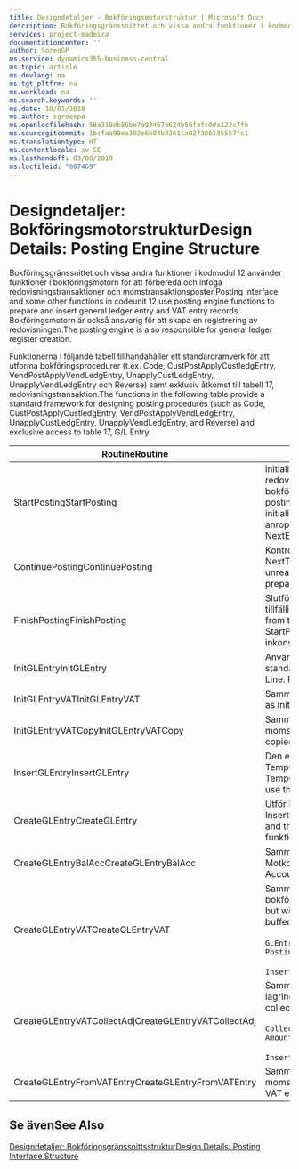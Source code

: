 ```yaml
---
title: Designdetaljer - Bokföringsmotorstruktur | Microsoft Docs
description: Bokföringsgränssnittet och vissa andra funktioner i kodmodul 12 använder funktioner i bokföringsmotorn för att förbereda och infoga redovisningstransaktioner och momstransaktionsposter. Bokföringsmotorn är också ansvarig för att skapa en registrering av redovisningen.
services: project-madeira
documentationcenter: ''
author: SorenGP
ms.service: dynamics365-business-central
ms.topic: article
ms.devlang: na
ms.tgt_pltfrm: na
ms.workload: na
ms.search.keywords: ''
ms.date: 10/01/2018
ms.author: sgroespe
ms.openlocfilehash: 58a319db86be7a93467a624b56fafc0da122c7fb
ms.sourcegitcommit: 1bcfaa99ea302e6b84b8361ca02730b135557fc1
ms.translationtype: HT
ms.contentlocale: sv-SE
ms.lasthandoff: 03/08/2019
ms.locfileid: "807469"
---
```

# <a name="design-details-posting-engine-structure"></a><span data-ttu-id="433f5-104">Designdetaljer: Bokföringsmotorstruktur</span><span class="sxs-lookup"><span data-stu-id="433f5-104">Design Details: Posting Engine Structure</span></span>
<span data-ttu-id="433f5-105">Bokföringsgränssnittet och vissa andra funktioner i kodmodul 12 använder funktioner i bokföringsmotorn för att förbereda och infoga redovisningstransaktioner och momstransaktionsposter.</span><span class="sxs-lookup"><span data-stu-id="433f5-105">Posting interface and some other functions in codeunit 12 use posting engine functions to prepare and insert general ledger entry and VAT entry records.</span></span> <span data-ttu-id="433f5-106">Bokföringsmotorn är också ansvarig för att skapa en registrering av redovisningen.</span><span class="sxs-lookup"><span data-stu-id="433f5-106">The posting engine is also responsible for general ledger register creation.</span></span>  
  
 <span data-ttu-id="433f5-107">Funktionerna i följande tabell tillhandahåller ett standardramverk för att utforma bokföringsprocedurer (t.ex. Code, CustPostApplyCustledgEntry, VendPostApplyVendLedgEntry, UnapplyCustLedgEntry, UnapplyVendLedgEntry och Reverse) samt exklusiv åtkomst till tabell 17, redovisningstransaktion.</span><span class="sxs-lookup"><span data-stu-id="433f5-107">The functions in the following table provide a standard framework for designing posting procedures (such as Code, CustPostApplyCustledgEntry, VendPostApplyVendLedgEntry, UnapplyCustLedgEntry, UnapplyVendLedgEntry, and Reverse) and exclusive access to table 17, G/L Entry.</span></span>  
  
|<span data-ttu-id="433f5-108">Routine</span><span class="sxs-lookup"><span data-stu-id="433f5-108">Routine</span></span>|<span data-ttu-id="433f5-109">Description</span><span class="sxs-lookup"><span data-stu-id="433f5-109">Description</span></span>|  
|-------------|---------------------------------------|  
|<span data-ttu-id="433f5-110">StartPosting</span><span class="sxs-lookup"><span data-stu-id="433f5-110">StartPosting</span></span>|<span data-ttu-id="433f5-111">initialiserar bokföringsbufferten TempGLEntryBuf, låser redovisningstransaktions- och momstransaktionstabellerna och initialiserar bokföringsperiod, bokförd redovisningsjournal och valutakurser.</span><span class="sxs-lookup"><span data-stu-id="433f5-111">Initializes posting buffer TempGLEntryBuf, locks G/L Entry and VAT Entry tables, and initializes Accounting Period, G/L Register, and Exchange Rate.</span></span> <span data-ttu-id="433f5-112">Bör bara anropas en gång, sedan är NextEntryNo 0.</span><span class="sxs-lookup"><span data-stu-id="433f5-112">Should be called only once, then NextEntryNo is 0.</span></span>|  
|<span data-ttu-id="433f5-113">ContinuePosting</span><span class="sxs-lookup"><span data-stu-id="433f5-113">ContinuePosting</span></span>|<span data-ttu-id="433f5-114">Kontrollerar och bokför orealiserad moms för föregående transaktion, ökar NextTransactionNo och förbereder bokföringen av nästa rad.</span><span class="sxs-lookup"><span data-stu-id="433f5-114">Checks and posts unrealized VAT for previous transaction increment NextTransactionNo and prepares post of next line.</span></span>|  
|<span data-ttu-id="433f5-115">FinishPosting</span><span class="sxs-lookup"><span data-stu-id="433f5-115">FinishPosting</span></span>|<span data-ttu-id="433f5-116">Slutför bokföringen genom att infoga redovisningstransaktioner från den tillfälliga bufferten i databastabellen.</span><span class="sxs-lookup"><span data-stu-id="433f5-116">Completes posting by inserting G/L entries from temporary buffer into database table.</span></span> <span data-ttu-id="433f5-117">Används alltid tillsammans med StartPosting.</span><span class="sxs-lookup"><span data-stu-id="433f5-117">Always used together with StartPosting.</span></span> <span data-ttu-id="433f5-118">Söker efter inkonsekvenser.</span><span class="sxs-lookup"><span data-stu-id="433f5-118">Checks for inconsistencies.</span></span>|  
|<span data-ttu-id="433f5-119">InitGLEntry</span><span class="sxs-lookup"><span data-stu-id="433f5-119">InitGLEntry</span></span>|<span data-ttu-id="433f5-120">Används för att initialisera en ny redovisningstransaktion för standardredovisningsjournalrader.</span><span class="sxs-lookup"><span data-stu-id="433f5-120">Used to initialize new G/L entry for Gen. Jnl Line.</span></span> <span data-ttu-id="433f5-121">Returnerar GLEntry som parameter.</span><span class="sxs-lookup"><span data-stu-id="433f5-121">Returns GLEntry as parameter.</span></span>|  
|<span data-ttu-id="433f5-122">InitGLEntryVAT</span><span class="sxs-lookup"><span data-stu-id="433f5-122">InitGLEntryVAT</span></span>|<span data-ttu-id="433f5-123">Samma som InitGLEntry men tilldelar också Motkonto och SummarizeVAT.</span><span class="sxs-lookup"><span data-stu-id="433f5-123">Same as InitGLEntry, but also assigns Bal. Account No. and SummarizeVAT.</span></span>|  
|<span data-ttu-id="433f5-124">InitGLEntryVATCopy</span><span class="sxs-lookup"><span data-stu-id="433f5-124">InitGLEntryVATCopy</span></span>|<span data-ttu-id="433f5-125">Samma som InitGLEntryVAT men kopierar också bokföringsmalldata från momstransaktionen innan SummarizeVAT.</span><span class="sxs-lookup"><span data-stu-id="433f5-125">Similar to InitGLEntryVAT, but also copies posting groups data from VAT Entry before SummarizeVAT.</span></span>|  
|<span data-ttu-id="433f5-126">InsertGLEntry</span><span class="sxs-lookup"><span data-stu-id="433f5-126">InsertGLEntry</span></span>|<span data-ttu-id="433f5-127">Den enda funktion som infogar redovisningstransaktionen i den globala TempGLEntryBuf-tabellen.</span><span class="sxs-lookup"><span data-stu-id="433f5-127">The only function that inserts G/L entry into global TempGLEntryBuf table.</span></span> <span data-ttu-id="433f5-128">Använd alltid den här funktionen för att infoga.</span><span class="sxs-lookup"><span data-stu-id="433f5-128">Always use this function for insert.</span></span>|  
|<span data-ttu-id="433f5-129">CreateGLEntry</span><span class="sxs-lookup"><span data-stu-id="433f5-129">CreateGLEntry</span></span>|<span data-ttu-id="433f5-130">Utför InitGLEntry, tilldelar alt. valutabelopp och utför sedan InsertGLEntry.</span><span class="sxs-lookup"><span data-stu-id="433f5-130">Performs an InitGLEntry, assigns Additional Currency Amount, and then performs InsertGLEntry.</span></span> <span data-ttu-id="433f5-131">Ersätter flera rader av kod med ett enda funktionsanrop.</span><span class="sxs-lookup"><span data-stu-id="433f5-131">Replaces several lines of code with a single function call.</span></span>|  
|<span data-ttu-id="433f5-132">CreateGLEntryBalAcc</span><span class="sxs-lookup"><span data-stu-id="433f5-132">CreateGLEntryBalAcc</span></span>|<span data-ttu-id="433f5-133">Samma som CreateGLEntry men tilldelar också Motkontotyp och Motkonto.</span><span class="sxs-lookup"><span data-stu-id="433f5-133">Same as CreateGLEntry, but also assigns Bal. Account Type and Bal. Account No.</span></span>|  
|<span data-ttu-id="433f5-134">CreateGLEntryVAT</span><span class="sxs-lookup"><span data-stu-id="433f5-134">CreateGLEntryVAT</span></span>|<span data-ttu-id="433f5-135">Samma som CreateGLEntry men med ytterligare bearbetning för bokföringsmallar och lagring i en tillfällig momsbuffert:</span><span class="sxs-lookup"><span data-stu-id="433f5-135">Same as CreateGLEntry, but with additional processing for posting groups and saving to temporary VAT buffer:</span></span><br /><br /> `GLEntry.CopyPostingGroupsFromDtldCVBuf(DtldCVLedgEntryBuf,GenJnlLine."Gen. Posting Type");`<br /><br /> `InsertVATEntriesFromTemp(DtldCVLedgEntryBuf,GLEntry);`|  
|<span data-ttu-id="433f5-136">CreateGLEntryVATCollectAdj</span><span class="sxs-lookup"><span data-stu-id="433f5-136">CreateGLEntryVATCollectAdj</span></span>|<span data-ttu-id="433f5-137">Samma som CreateGLEntry men med ytterligare insamling av justeringar och lagring i en tillfällig momsbuffert:</span><span class="sxs-lookup"><span data-stu-id="433f5-137">Same as CreateGLEntry, but with additional collection of adjustments and saving to temporary VAT buffer:</span></span><br /><br /> `CollectAdjustment(AdjAmount,GLEntry.Amount,GLEntry."Additional-Currency Amount",OriginalDateSet);`<br /><br /> `InsertVATEntriesFromTemp(DtldCVLedgEntryBuf,GLEntry);`|  
|<span data-ttu-id="433f5-138">CreateGLEntryFromVATEntry</span><span class="sxs-lookup"><span data-stu-id="433f5-138">CreateGLEntryFromVATEntry</span></span>|<span data-ttu-id="433f5-139">Samma som CreateGLEntry men kopierar även bokföringsmallar från momstransaktion.</span><span class="sxs-lookup"><span data-stu-id="433f5-139">Same as CreateGLEntry, but also copies posting groups from VAT entry.</span></span>|  
  
## <a name="see-also"></a><span data-ttu-id="433f5-140">Se även</span><span class="sxs-lookup"><span data-stu-id="433f5-140">See Also</span></span>  
 [<span data-ttu-id="433f5-141">Designdetaljer: Bokföringsgränssnittsstruktur</span><span class="sxs-lookup"><span data-stu-id="433f5-141">Design Details: Posting Interface Structure</span></span>](design-details-posting-interface-structure.md)